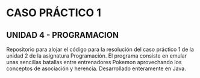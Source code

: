 # CASO PRÁCTICO 1
## UNIDAD 4 - PROGRAMACION
Repositorio para alojar el código para la resolución del caso práctico 1 de la unidad 2 de la asignatura Programación.
El programa consiste en emular unas sencillas batallas entre entrenadores Pokemon aprovechando los conceptos de asociación y herencia. Desarrollado enteramente en Java.